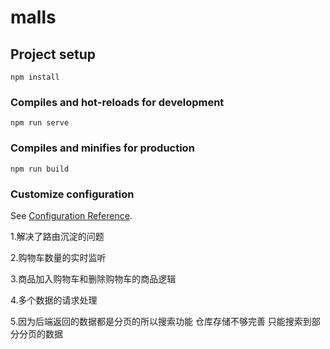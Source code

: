 # malls

## Project setup
```
npm install
```

### Compiles and hot-reloads for development
```
npm run serve
```

### Compiles and minifies for production
```
npm run build
```

### Customize configuration
See [Configuration Reference](https://cli.vuejs.org/config/).

1.解决了路由沉淀的问题

2.购物车数量的实时监听

3.商品加入购物车和删除购物车的商品逻辑

4.多个数据的请求处理

5.因为后端返回的数据都是分页的所以搜索功能 仓库存储不够完善 只能搜索到部分分页的数据